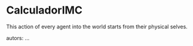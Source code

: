 # CalculadorIMC

This action of every agent
into the world
starts
from their physical selves.

autors: ...
